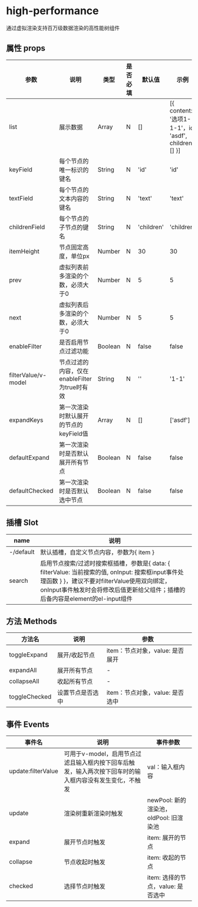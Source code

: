 # high-performance

通过虚拟渲染支持百万级数据渲染的高性能树组件

## 属性 props

| 参数                | 说明                                         | 类型    | 是否必填 | 默认值     | 示例                                                 |
| ------------------- | -------------------------------------------- | ------- | -------- | ---------- | ---------------------------------------------------- |
| list                | 展示数据                                     | Array   | N        | []         | [{ content: '选项1-1-1'，id: 'asdf', children: [] }] |
| keyField            | 每个节点的唯一标识的键名                     | String  | N        | 'id'       | 'id'                                                 |
| textField           | 每个节点的文本内容的键名                     | String  | N        | 'text'     | 'text'                                               |
| childrenField       | 每个节点的子节点的键名                       | String  | N        | 'children' | 'children'                                           |
| itemHeight          | 节点固定高度，单位px                         | Number  | N        | 30         | 30                                                   |
| prev                | 虚拟列表前多渲染的个数，必须大于0            | Number  | N        | 5          | 5                                                    |
| next                | 虚拟列表后多渲染的个数，必须大于0            | Number  | N        | 5          | 5                                                    |
| enableFilter        | 是否启用节点过滤功能                         | Boolean | N        | false      | false                                                |
| filterValue/v-model | 节点过滤的内容，仅在enableFilter为true时有效 | String  | N        | ''         | '1-1'                                                |
| expandKeys          | 第一次渲染时默认展开的节点的keyField值       | Array   | N        | []         | ['asdf']                                             |
| defaultExpand       | 第一次渲染时是否默认展开所有节点             | Boolean | N        | false      | false                                                |
| defaultChecked      | 第一次渲染时是否默认选中节点                 | Boolean | N        | false      | false                                                |

## 插槽 Slot

| name      | 说明                                                         |
| --------- | ------------------------------------------------------------ |
| -/default | 默认插槽，自定义节点内容，参数为{ item }                     |
| search    | 启用节点搜索/过滤时搜索框插槽，参数是{ data: { filterValue: 当前搜索的值, onInput: 搜索框input事件处理函数 } }，建议不要对filterValue使用双向绑定，onInput事件触发时会将修改后值更新给父组件；插槽的后备内容是element的el-input组件 |

## 方法 Methods

| 方法名        | 说明             | 参数                            |
| ------------- | ---------------- | ------------------------------- |
| toggleExpand  | 展开/收起节点    | item：节点对象，value: 是否展开 |
| expandAll     | 展开所有节点     | -                               |
| collapseAll   | 收起所有节点     | -                               |
| toggleChecked | 设置节点是否选中 | item：节点对象，value: 是否选中 |

## 事件 Events

| 事件名             | 说明                                                         | 事件参数                               |
| ------------------ | ------------------------------------------------------------ | -------------------------------------- |
| update:filterValue | 可用于v-model，启用节点过滤且输入框内按下回车后触发，输入两次按下回车时的输入框内容没有发生变化，不触发 | val：输入框内容                        |
| update             | 渲染树重新渲染时触发                                         | newPool: 新的渲染池，oldPool: 旧渲染池 |
| expand             | 展开节点时触发                                               | item: 展开的节点                       |
| collapse           | 节点收起时触发                                               | item: 收起的节点                       |
| checked            | 选择节点时触发                                               | item: 选择的节点，value: 是否选中      |

 
